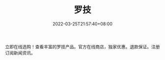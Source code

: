 ﻿---
weight: 
title: "罗技"
description: "立即在线选购！查看丰富的罗技产品。官方在线商店，独家优惠。退款保证。注册订阅新闻资讯。"
date: 2022-03-25T21:57:40+08:00
lastmod: 2022-03-25T16:45:40+08:00
draft: false
authors: ["Metabd"]
featuredImage: "302.png"
link: "https://www.logitech.com.cn/zh-cn"
tags: ["罗技","人机交互"]
categories: ["navigation"]
navigation: ["人机交互"]
lightgallery: true
toc: true
pinned: false
recommend: false
recommend1: false
---
立即在线选购！查看丰富的罗技产品。官方在线商店，独家优惠。退款保证。注册订阅新闻资讯。
